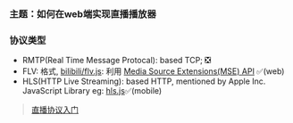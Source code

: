 ### 主题：如何在web端实现直播播放器

### 协议类型

* RMTP(Real Time Message Protocal): based TCP; ❎
* FLV: 格式, [bilibili/flv.js](https://github.com/bilibili/flv.js): 利用 [Media Source Extensions(MSE) API](https://developer.mozilla.org/en-US/docs/Web/API/Media_Source_Extensions_API) ✅(web)
* HLS(HTTP Live Streaming): based HTTP, mentioned by Apple Inc. JavaScript Library eg: [hls.js](https://github.com/video-dev/hls.js)✅(mobile)

> [直播协议入门](https://www.jianshu.com/p/32417d8ee5b6)
